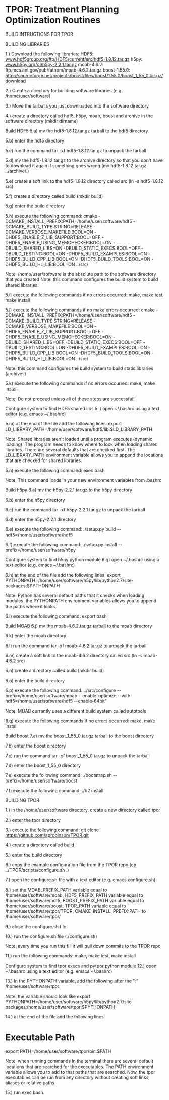 TPOR: Treatment Planning Optimization Routines
====

BUILD INTRUCTIONS FOR TPOR


BUILDING LIBRARIES

1.) Download the following libraries:
  HDF5: www.hdf5group.org/ftp/HDF5/current/src/hdf5-1.8.12.tar.gz
  h5py: www.h5py.org/dl/h5py-2.2.1.tar.gz
  moab-4.6.2: ftp.mcs.anl.gov/pub/fathom/moab-4.6.2.tar.gz
  boost-1.55.0: http://sourceforge.net/projects/boost/files/boost/1.55.0/boost_1_55_0.tar.gz/download

2.) Create a directory for building software libraries (e.g. /home/user/software)

3.) Move the tarballs you just downloaded into the software directory

4.) create a directory called hdf5, h5py, moab, boost and archive in the software directory (mkdir dirname)

Build HDF5
5.a) mv the hdf5-1.8.12.tar.gz tarball to the hdf5 directory

5.b) enter the hdf5 directory

5.c) run the command tar -xf hdf5-1.8.12.tar.gz to unpack the tarball

5.d) mv the hdf5-1.8.12.tar.gz to the archive directory so that you don't have to download it again if something goes wrong (mv hdf5-1.8.12.tar.gz ../archive/.)

5.e) create a soft link to the hdf5-1.8.12 directory called src (ln -s hdf5-1.8.12 src)

5.f) create a directory called build (mkdir build)

5.g) enter the build directory

5.h) execute the following command: 
cmake -DCMAKE_INSTALL_PREFIX:PATH=/home/user/software/hdf5 -DCMAKE_BUILD_TYPE:STRING=RELEASE -DCMAKE_VERBOSE_MAKEFILE:BOOL=ON -DHDF5_ENABLE_Z_LIB_SUPPORT:BOOL=OFF -DHDF5_ENABLE_USING_MEMCHECKER:BOOL=ON -DBUILD_SHARED_LIBS=ON -DBUILD_STATIC_EXECS:BOOL=OFF -DBUILD_TESTING:BOOL=ON -DHDF5_BUILD_EXAMPLES:BOOL=ON -DHDF5_BUILD_CPP_LIB:BOOL=ON -DHDF5_BUILD_TOOLS:BOOL=ON -DHDF5_BUILD_HL_LIB:BOOL=ON ../src/

Note: /home/user/software is the absolute path to the software directory that you created
Note: this command configures the build system to build shared libraries.

5.i) execute the following commands if no errors occurred: make, make test, make install

5.j) execute the following commands if no make errors occurred:
cmake -DCMAKE_INSTALL_PREFIX:PATH=/home/user/software/hdf5 -DCMAKE_BUILD_TYPE:STRING=RELEASE -DCMAKE_VERBOSE_MAKEFILE:BOOL=ON -DHDF5_ENABLE_Z_LIB_SUPPORT:BOOL=OFF -DHDF5_ENABLE_USING_MEMCHECKER:BOOL=ON -DBUILD_SHARED_LIBS=OFF -DBUILD_STATIC_EXECS:BOOL=OFF -DBUILD_TESTING:BOOL=ON -DHDF5_BUILD_EXAMPLES:BOOL=ON -DHDF5_BUILD_CPP_LIB:BOOL=ON -DHDF5_BUILD_TOOLS:BOOL=ON -DHDF5_BUILD_HL_LIB:BOOL=ON ../src/

Note: this command configures the build system to build static libraries (archives)

5.k) execute the following commands if no errors occurred: make, make install

Note: Do not proceed unless all of these steps are successful!

Configure system to find HDF5 shared libs
5.l) open ~/.bashrc using a text editor (e.g. emacs ~/.bashrc)

5.m) at the end of the file add the following lines:
export LD_LIBRARY_PATH=/home/user/software/hdf5/lib:$LD_LIBRARY_PATH

Note: Shared libraries aren't loaded until a program executes (dynamic loading). The program needs to know where to look when loading shared libraries. There are several defaults that are checked first. The LD_LIBRARY_PATH environment variable allows you to append the locations that are checked for shared libraries.

5.n) execute the following command: exec bash

Note: This command loads in your new environment variables from .bashrc

Build h5py
6.a) mv the h5py-2.2.1.tar.gz to the h5py directory

6.b) enter the h5py directory

6.c) run the command tar -xf h5py-2.2.1.tar.gz to unpack the tarball

6.d) enter the h5py-2.2.1 directory

6.e) execute the following command:
./setup.py build --hdf5=/home/user/software/hdf5

6.f) execute the following command:
./setup.py install --prefix=/home/user/software/h5py

Configure system to find h5py python module
6.g) open ~/.bashrc using a text editor (e.g. emacs ~/.bashrc)

6.h) at the end of the file add the following lines:
export PYTHONPATH=/home/user/software/h5py/lib/python2.7/site-packages:$PYTHONPATH

Note: Python has several default paths that it checks when loading modules. the PYTHONPATH environment variables allows you to append the paths where it looks.

6.i) execute the following command: export bash

Build MOAB
6.j) mv the moab-4.6.2.tar.gz tarball to the moab directory

6.k) enter the moab directory

6.l) run the command tar -xf moab-4.6.2.tar.gz to unpack the tarball

6.m) create a soft link to the moab-4.6.2 directory called src (ln -s moab-4.6.2 src)

6.n) create a directory called build (mkdir build)

6.o) enter the build directory

6.p) execute the following command: 
../src/configure --prefix=/home/user/software/moab --enable-optimize --with-hdf5=/home/user/software/hdf5 --enable-64bit"

Note: MOAB currently uses a different build system called autotools

6.q) execute the following commands if no errors occurred: make, make install

Build boost
7.a) mv the boost_1_55_0.tar.gz tarball to the boost directory

7.b) enter the boost directory

7.c) run the command tar -xf boost_1_55_0.tar.gz to unpack the tarball

7.d) enter the boost_1_55_0 directory

7.e) execute the following command:
./bootstrap.sh --prefix=/home/user/software/boost

7.f) execute the following command:
./b2 install


BUILDING TPOR

1.) in the /home/user/software directory, create a new directory called tpor

2.) enter the tpor directory

3.) execute the following command:
git clone https://github.com/aprobinson/TPOR.git

4.) create a directory called build

5.) enter the build directory

6.) copy the example configuration file from the TPOR repo (cp ../TPOR/scripts/configure.sh .)

7.) open the configure.sh file with a text editor (e.g. emacs configure.sh)

8.) set the MOAB_PREFIX_PATH variable equal to /home/user/software/moab, 
HDF5_PREFIX_PATH variable equal to /home/user/software/hdf5, 
BOOST_PREFIX_PATH variable equal to /home/user/software/boost, 
TPOR_PATH variable equal to /home/user/software/tpor/TPOR,
CMAKE_INSTALL_PREFIX:PATH to /home/user/software/tpor/ 

9.) close the configure.sh file

10.) run the configure.sh file (./configure.sh)

Note: every time you run this fill it will pull down commits to the TPOR repo

11.) run the following commands: make, make test, make install

Configure system to find tpor execs and pytpor python module
12.) open ~/.bashrc using a text editor (e.g. emacs ~/.bashrc)

13.) In the PYTHONPATH variable, add the following after the ":"
/home/user/software/tpor:

Note: the variable should look like
export PYTHONPATH=/home/user/software/h5py/lib/python2.7/site-packages:/home/user/software/tpor:$PYTHONPATH

14.) at the end of the file add the following lines
# Executable Path
export PATH=/home/user/software/tpor/bin:$PATH

Note: when running commands in the terminal there are several default locations that are searched for the executables. The PATH environment variable allows you to add to that paths that are searched. Now, the tpor executables can be run from any directory without creating soft links, aliases or relative paths.

15.) run exec bash.
